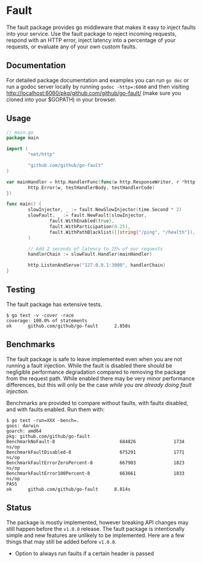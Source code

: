 # Fault

The fault package provides go middleware that makes it easy to inject faults into your service. Use the fault package to reject incoming requests, respond with an HTTP error, inject latency into a percentage of your requests, or evaluate any of your own custom faults.

## Documentation



For detailed package documentation and examples you can run `go doc` or run a godoc server locally by running `godoc -http=:6060` and then visiting <http://localhost:6060/pkg/github.com/github/go-fault/> (make sure you cloned into your $GOPATH) in your browser.

## Usage

```go
// main.go
package main

import (
        "net/http"

        "github.com/github/go-fault"
)

var mainHandler = http.HandlerFunc(func(w http.ResponseWriter, r *http.Request) {
        http.Error(w, testHandlerBody, testHandlerCode)
})

func main() {
        slowInjector, _ := fault.NewSlowInjector(time.Second * 2)
        slowFault, _ := fault.NewFault(slowInjector,
                fault.WithEnabled(true),
                fault.WithParticipation(0.25),
                fault.WithPathBlacklist([]string{"/ping", "/health"}),
        )

        // Add 2 seconds of latency to 25% of our requests
        handlerChain := slowFault.Handler(mainHandler)

        http.ListenAndServe("127.0.0.1:3000", handlerChain)
}
```

## Testing

The fault package has extensive tests.

```shell
$ go test -v -cover -race
coverage: 100.0% of statements
ok      github.com/github/go-fault      2.858s
```

## Benchmarks

The fault package is safe to leave implemented even when you are not running a fault injection. While the fault is disabled there should be negligible performance degradation compared to removing the package from the request path. While enabled there may be very minor performance differences, but this will only be the case *while you are already doing fault injection.*

Benchmarks are provided to compare without faults, with faults disabled, and with faults enabled. Run them with:

```shell
$ go test -run=XXX -bench=.
goos: darwin
goarch: amd64
pkg: github.com/github/go-fault
BenchmarkNoFault-8                        684826              1734 ns/op
BenchmarkFaultDisabled-8                  675291              1771 ns/op
BenchmarkFaultErrorZeroPercent-8          667903              1823 ns/op
BenchmarkFaultError100Percent-8           663661              1833 ns/op
PASS
ok      github.com/github/go-fault      8.814s
```

## Status

The package is mostly implemented, however breaking API changes may still happen before the `v1.0.0` release. The fault package is intentionally simple and new features are unlikely to be implemented. Here are a few things that may still be added before `v1.0.0`.

- Option to always run faults if a certain header is passed

